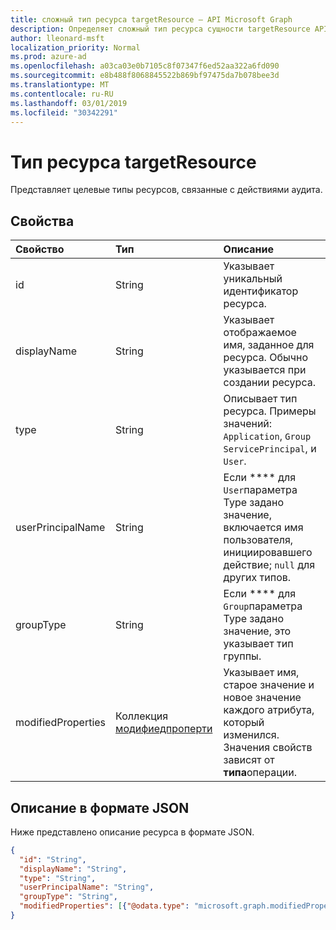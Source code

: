 ```yaml
---
title: сложный тип ресурса targetResource — API Microsoft Graph
description: Определяет сложный тип ресурса сущности targetResource API Microsoft Graph, который поддерживает действия Организации отчетности журнала аудита (клиента).
author: lleonard-msft
localization_priority: Normal
ms.prod: azure-ad
ms.openlocfilehash: a03ca03e0b7105c8f07347f6ed52aa322a6fd090
ms.sourcegitcommit: e8b488f8068845522b869bf97475da7b078bee3d
ms.translationtype: MT
ms.contentlocale: ru-RU
ms.lasthandoff: 03/01/2019
ms.locfileid: "30342291"
---
```

# <a name="targetresource-resource-type"></a>Тип ресурса targetResource

Представляет целевые типы ресурсов, связанные с действиями аудита. 


## <a name="properties"></a>Свойства

| Свойство     | Тип   |Описание|
|:---------------|:--------|:----------|
|id|String|Указывает уникальный идентификатор ресурса.|
|displayName|String|Указывает отображаемое имя, заданное для ресурса. Обычно указывается при создании ресурса.|
|type|String|Описывает тип ресурса.  Примеры значений: `Application`, `Group` `ServicePrincipal`, и `User`.|
|userPrincipalName|String|Если **** для `User`параметра Type задано значение, включается имя пользователя, инициировавшего действие; `null` для других типов.|
|groupType|String|Если **** для `Group`параметра Type задано значение, это указывает тип группы.|
|modifiedProperties|Коллекция [модифиедпроперти](modifiedproperty.md)|Указывает имя, старое значение и новое значение каждого атрибута, который изменился. Значения свойств зависят от **типа**операции.|

## <a name="json-representation"></a>Описание в формате JSON

Ниже представлено описание ресурса в формате JSON.

<!-- {
  "blockType": "resource",
  "optionalProperties": [

  ],
  "@odata.type": "microsoft.graph.targetResource"
}-->

```json
{
  "id": "String",
  "displayName": "String",
  "type": "String",
  "userPrincipalName": "String",
  "groupType": "String", 
  "modifiedProperties": [{"@odata.type": "microsoft.graph.modifiedProperty"}]
}

```


<!-- uuid: 8fcb5dbc-d5aa-4681-8e31-b001d5168d79
2015-10-25 14:57:30 UTC -->
<!-- {
  "type": "#page.annotation",
  "description": "targetResource resource",
  "keywords": "",
  "section": "documentation",
  "tocPath": ""
}-->
